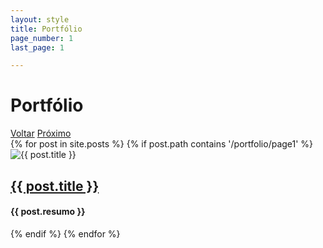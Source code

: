 ```yaml
---
layout: style
title: Portfólio
page_number: 1
last_page: 1

---
```


<h1 class="name-page">Portfólio</h1>
<div class="grid">
  <div class="pagination">
            <a href="#" class="page-link voltar" onclick="goToPreviousPage()"><i class="fa-solid fa-angles-left"></i> Voltar</a>
            <a href="#" class="page-link ir" id="pagination-link" data-page-number="{{ page.page_number }}" data-last-page="{{ page.last_page }}" onclick="goToNextPage()">Próximo <i class="fa-solid fa-angles-right"></i></a>
  </div>
  {% for post in site.posts %}
    {% if post.path contains '/portfolio/page1' %}
      <div class="card-post">
        <img src="{{ post.image }}" alt="{{ post.title }}">
        <div class="text-post">
          <a class="title-post" href="{{ post.url }}"><h2>{{ post.title }}</h2></a>
          <h4>{{ post.resumo }}</h4>
        </div>
      </div>
    {% endif %}
  {% endfor %}
  
</div>

